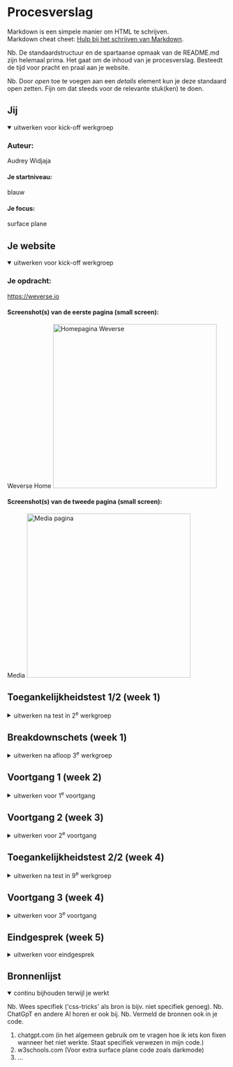 # Procesverslag
Markdown is een simpele manier om HTML te schrijven.  
Markdown cheat cheet: [Hulp bij het schrijven van Markdown](https://github.com/adam-p/markdown-here/wiki/Markdown-Cheatsheet).

Nb. De standaardstructuur en de spartaanse opmaak van de README.md zijn helemaal prima. Het gaat om de inhoud van je procesverslag. Besteedt de tijd voor pracht en praal aan je website.

Nb. Door *open* toe te voegen aan een *details* element kun je deze standaard open zetten. Fijn om dat steeds voor de relevante stuk(ken) te doen.





## Jij

<details open>
  <summary>uitwerken voor kick-off werkgroep</summary>

  ### Auteur:
  Audrey Widjaja

  #### Je startniveau:
  blauw

  #### Je focus:
  surface plane
 
</details>





## Je website

<details open>
  <summary>uitwerken voor kick-off werkgroep</summary>

  ### Je opdracht:
  https://weverse.io

  #### Screenshot(s) van de eerste pagina (small screen): 
  Weverse Home 
  <img src="images/weversehome.jpg" width="375px" alt="Homepagina Weverse">

  #### Screenshot(s) van de tweede pagina (small screen):
  Media 
  <img src="images/mediapage.png" width="375px" alt="Media pagina">
 
</details>



## Toegankelijkheidstest 1/2 (week 1)

<details>
  <summary>uitwerken na test in 2<sup>e</sup> werkgroep</summary>

  ### Bevindingen
  Lijst met je bevindingen die in de test naar voren kwamen:

  - Ik heb eerst de screenreader voice naar Engels moeten instellen, omdat het niet automatisch met een Nederlandse stem gegenereerd werd naar Engels.
  - De context van de promotionele banners op de Home-pagina werd niet benoemd door de screenreader.
  - De foto's voor merchandise en profielen van members hadden geen alt tekst. 

</details>



## Breakdownschets (week 1)

<details>
  <summary>uitwerken na afloop 3<sup>e</sup> werkgroep</summary>

  ### Home Page: 
  <img src="images/homebreakdown.png" width="375px" alt="breakdown van de home pagina">

  ### Media Page: 
  <img src="images/mediabreakdown.png" width="375px" alt="breakdown van een dynamisch deel">

</details>





## Voortgang 1 (week 2)

<details>
  <summary>uitwerken voor 1<sup>e</sup> voortgang</summary>

  ### Stand van zaken
  Het was weer even inkomen voor mij om te coderen, ik moest veel dingen weer even opzoeken. De content van de officiële site naar mijn eigen site coderen was wel te doen. 


  ### Agenda voor meeting
  samen met je groepje opstellen

  | Audrey         | Kaylee          | Sharon    | Jelle        |
  | ---            | ---             | ---       | ---      
  |Juiste tags gebruikt? Beter in html of css? Meer headers?|  Svg omzetten? Hoe continu video afspelen?           |No horizontal scroll|              |
  |                |                 |           |              |
  |                |                 |           |              | 
       

     
            


  ### Verslag van meeting
  
Feedback 1ste voortgangsgesprek:
HTML/Code: Nette semantische code en ook al goed ingesprongen. Mooi dat je header al werkt, je zou eventueel alles in 1 nav kunnen zetten. Mooie oplossing voor de H1, doordat je deze op display none zet!

</details>





## Voortgang 2 (week 3)

<details>
  <summary>uitwerken voor 2<sup>e</sup> voortgang</summary>

  ### Stand van zaken
  Ik ben verder gekomen met de html en css, alleen heb ik nog struggles met bepaalde details zoals het uitwerken van de carousel. 

  ### Agenda voor meeting
  samen met je groepje opstellen

  | Audrey     | student 2          | student 3    |       |
  | ---            | ---                | ---          | ---              |
  | Teveel classes?  | Class gebruik            | surface plane   |
  | Carousel? | dit als er tijd is | nog een punt | dit wil ik zeker |
  | div gebruik?           | ...                | ...          |


  ### Verslag van meeting
  hier na afloop snel de uitkomsten van de meeting vastleggen

  - Carousel hulpmiddel gekregen via Teams. 
  - Geen px gebruiken.
  - Comments toevoegen in CSS.
- ...

</details>





## Toegankelijkheidstest 2/2 (week 4)

<details>
  <summary>uitwerken na test in 9<sup>e</sup> werkgroep</summary>

  ### Bevindingen
  Lijst met je bevindingen die in de test naar voren kwamen (geef ook aan wat er verbeterd is):

</details>





## Voortgang 3 (week 4)

<details>
  <summary>uitwerken voor 3<sup>e</sup> voortgang</summary>

  ### Stand van zaken
  Vanwege omstandigheden heb ik niet zover kunnen komen zoals ik zou willen, en valt er nog wat te doen. De website ziet er wel gewoon goed uit, alleen vraag ik me af of het goed genoeg is kwa ruimtegebruik. 


  ### Agenda voor meeting
  samen met je groepje opstellen

  | Audrey      | Kaylee         | Bibi    |        |
  | ---            | ---                | ---          | ---              |
  | animaties  |live servers            | javascript   |     |
  | ruimtegebruik? | | |  |
  | mag strongtag html?           |      |         |              |


  ### Verslag van meeting
  hier na afloop snel de uitkomsten van de meeting vastleggen

  - Ideeën voor surface plane:
Geluid wanneer je op knop drukt
Custom properties
Preverse reduced motion
Wanneer scrollen wordt image hoger

- Na de meeting ben ik ook gaan twijfelen over het kiezen van surface plane of toch responsiveness, aangezien ik nog niet eraan was begonnen en responsiveness me eigenlijk meer aanspreekt. 

</details>





## Eindgesprek (week 5)

<details>
  <summary>uitwerken voor eindgesprek</summary>

  ### Je uitkomst - karakteristiek screenshots:
  <img src="readme-images/dummy-plaatje.jpg" width="375px" alt="uitomst opdracht 1">


  ### Dit ging goed/Heb ik geleerd: 
  Korte omschrijving met plaatjes

  <img src="readme-images/dummy-plaatje.jpg" width="375px" alt="top">


  ### Dit was lastig/Is niet gelukt:
  Korte omschrijving met plaatjes

  <img src="readme-images/dummy-plaatje.jpg" width="375px" alt="bummer">
</details>





## Bronnenlijst

<details open>
  <summary>continu bijhouden terwijl je werkt</summary>

  Nb. Wees specifiek ('css-tricks' als bron is bijv. niet specifiek genoeg). 
  Nb. ChatGpT en andere AI horen er ook bij.
  Nb. Vermeld de bronnen ook in je code.

  1. chatgpt.com (in het algemeen gebruik om te vragen hoe ik iets kon fixen wanneer het niet werkte. Staat specifiek verwezen in mijn code.)
  2. w3schools.com (Voor extra surface plane code zoals darkmode)
  3. ...

</details>
